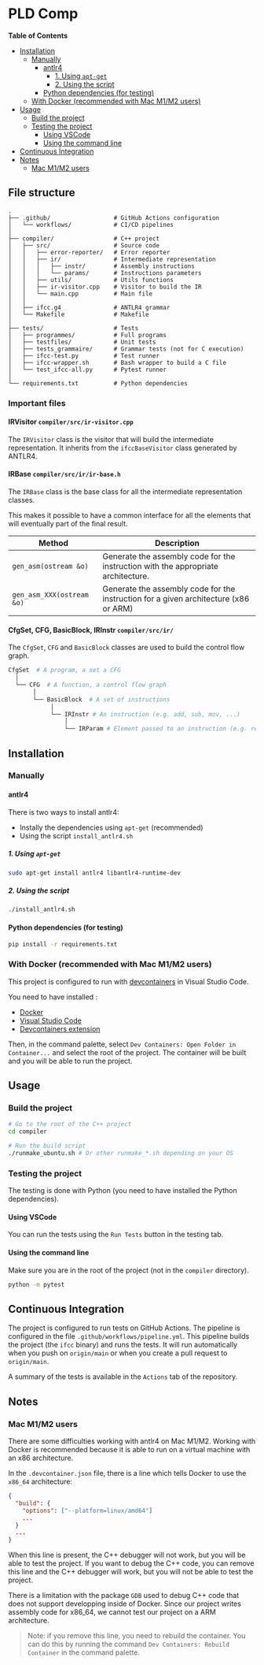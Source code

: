 # PLD Comp

**Table of Contents**

- [Installation](#installation)
  - [Manually](#manually)
    - [antlr4](#antlr4)
      - [1. Using `apt-get`](#1-using-apt-get)
      - [2. Using the script](#2-using-the-script)
    - [Python dependencies (for testing)](#python-dependencies-for-testing)
  - [With Docker (recommended with Mac M1/M2 users)](#with-docker-recommended-with-mac-m1m2-users)
- [Usage](#usage)
  - [Build the project](#build-the-project)
  - [Testing the project](#testing-the-project)
    - [Using VSCode](#using-vscode)
    - [Using the command line](#using-the-command-line)
- [Continuous Integration](#continuous-integration)
- [Notes](#notes)
  - [Mac M1/M2 users](#mac-m1m2-users)

## File structure

```
.
├── .github/                  # GitHub Actions configuration
│   └── workflows/            # CI/CD pipelines
│
├── compiler/                 # C++ project
│   ├── src/                  # Source code
│   │   ├── error-reporter/   # Error reporter
│   │   ├── ir/               # Intermediate representation
│   │   │   ├── instr/        # Assembly instructions
│   │   │   └── params/       # Instructions parameters
│   │   ├── utils/            # Utils functions
│   │   ├── ir-visitor.cpp    # Visitor to build the IR
│   │   └── main.cpp          # Main file
│   │
│   ├── ifcc.g4               # ANTLR4 grammar
│   └── Makefile              # Makefile
│
├── tests/                    # Tests
│   ├── programmes/           # Full programs
│   ├── testfiles/            # Unit tests
│   ├── tests_grammaire/      # Grammar tests (not for C execution)
│   ├── ifcc-test.py          # Test runner
│   ├── ifcc-wrapper.sh       # Bash wrapper to build a C file
│   └── test_ifcc-all.py      # Pytest runner
│
└── requirements.txt          # Python dependencies
```

### Important files

#### IRVisitor `compiler/src/ir-visitor.cpp`

The `IRVisitor` class is the visitor that will build the intermediate representation. It inherits from the `ifccBaseVisitor` class generated by ANTLR4.

#### IRBase `compiler/src/ir/ir-base.h`

The `IRBase` class is the base class for all the intermediate representation classes.

This makes it possible to have a common interface for all the elements that will eventually part of the final result.

| Method | Description |
| --- | --- |
| `gen_asm(ostream &o)` | Generate the assembly code for the instruction with the appropriate architecture. |
| `gen_asm_XXX(ostream &o)` | Generate the assembly code for the instruction for a given architecture (x86 or ARM) |

#### CfgSet, CFG, BasicBlock, IRInstr `compiler/src/ir/`

The `CfgSet`, `CFG` and `BasicBlock` classes are used to build the control flow graph.

```bash
CfgSet  # A program, a set a CFG
  │
  └── CFG  # A function, a control flow graph
       │
       └── BasicBlock  # A set of instructions
            │
            └── IRInstr # An instruction (e.g. add, sub, mov, ...)
                │
                └── IRParam # Element passed to an instruction (e.g. register, constant, ...)
```

## Installation

### Manually

#### antlr4

There is two ways to install antlr4:

- Instally the dependencies using `apt-get` (recommended)
- Using the script `install_antlr4.sh`

##### 1. Using `apt-get`

```bash
sudo apt-get install antlr4 libantlr4-runtime-dev
```

##### 2. Using the script

```bash
./install_antlr4.sh
```

#### Python dependencies (for testing)

```bash
pip install -r requirements.txt
```

### With Docker (recommended with Mac M1/M2 users)

This project is configured to run with [devcontainers](https://code.visualstudio.com/docs/devcontainers/containers) in Visual Studio Code.

You need to have installed :

- [Docker](https://www.docker.com/)
- [Visual Studio Code](https://code.visualstudio.com/)
- [Devcontainers extension](https://marketplace.visualstudio.com/items?itemName=ms-vscode-remote.remote-containers)

Then, in the command palette, select `Dev Containers: Open Folder in Container...` and select the root of the project. The container will be built and you will be able to run the project.

## Usage

### Build the project

```bash
# Go to the root of the C++ project
cd compiler

# Run the build script
./runmake_ubuntu.sh # Or other runmake_*.sh depending on your OS
```

### Testing the project

The testing is done with Python (you need to have installed the Python dependencies).

#### Using VSCode

You can run the tests using the `Run Tests` button in the testing tab.

#### Using the command line

Make sure you are in the root of the project (not in the `compiler` directory).

```bash
python -m pytest
```

## Continuous Integration

The project is configured to run tests on GitHub Actions. The pipeline is configured in the file `.github/workflows/pipeline.yml`. This pipeline builds the project (the `ifcc` binary) and runs the tests. It will run automatically when you push on `origin/main` or when you create a pull request to `origin/main`.

A summary of the tests is available in the `Actions` tab of the repository.

## Notes

### Mac M1/M2 users

There are some difficulties working with antlr4 on Mac M1/M2. Working with Docker is recommended because it is able to run on a virtual machine with an x86 architecture.

In the `.devcontainer.json` file, there is a line which tells Docker to use the `x86_64` architecture:

```json
{
  "build": {
    "options": ["--platform=linux/amd64"]
    ...
  }
  ...
}
```

When this line is present, the C++ debugger will not work, but you will be able to test the project. If you want to debug the C++ code, you can remove this line and the C++ debugger will work, but you will not be able to test the project.

There is a limitation with the package `GDB` used to debug C++ code that does not support developping inside of Docker. Since our project writes assembly code for x86_64, we cannot test our project on a ARM architecture.

> Note: if you remove this line, you need to rebuild the container. You can do this by running the command `Dev Containers: Rebuild Container` in the command palette.